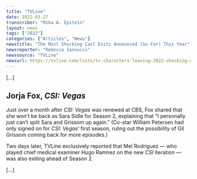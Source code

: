 ```yaml
---
title: "TVLine"
date: 2022-03-27
transcriber: "Mika A. Epstein"
layout: news
tags: ["2022"]
categories: ["Articles", "News"]
newstitle: "The Most Shocking Cast Exits Announced (So Far) This Year"
newsreporter: "Rebecca Iannucci"
newssource: "TVLine"
newsurl: https://tvline.com/lists/tv-characters-leaving-2022-shocking-cast-exits/
---
```


[...]

## Jorja Fox, _CSI: Vegas_

Just over a month after _CSI: Vegas_ was renewed at CBS, Fox shared that she won’t be back as Sara Sidle for Season 2, explaining that “I personally just can’t split Sara and Grissom up again.” (Co-star William Petersen had only signed on for _CSI: Vegas_‘ first season, ruling out the possibility of Gil Grissom coming back for more episodes.)

Two days later, TVLine exclusively reported that Mel Rodriguez — who played chief medical examiner Hugo Ramirez on the new _CSI_ iteration — was also exiting ahead of Season 2.

[...]

